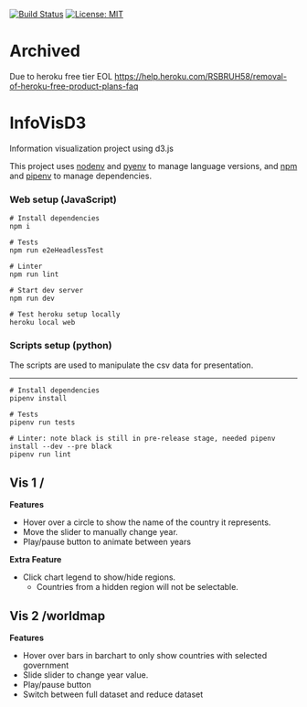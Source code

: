 [![Build Status](https://github.com/ConorSheehan1/InfoVisD3/workflows/ci/badge.svg)](https://github.com/ConorSheehan1/InfoVisD3/actions/)
[![License: MIT](https://img.shields.io/badge/License-MIT-yellow.svg)](https://opensource.org/licenses/MIT)

# Archived
Due to heroku free tier EOL https://help.heroku.com/RSBRUH58/removal-of-heroku-free-product-plans-faq

# InfoVisD3
Information visualization project using d3.js

This project uses [nodenv](https://github.com/nodenv/nodenv) and [pyenv](https://github.com/pyenv/pyenv) to manage language versions, and [npm](https://github.com/npm/cli) and [pipenv](https://github.com/pypa/pipenv) to manage dependencies.

### Web setup (JavaScript)
```
# Install dependencies
npm i

# Tests
npm run e2eHeadlessTest

# Linter
npm run lint

# Start dev server
npm run dev

# Test heroku setup locally
heroku local web
```

### Scripts setup (python)
The scripts are used to manipulate the csv data for presentation.

****
```
# Install dependencies
pipenv install

# Tests
pipenv run tests

# Linter: note black is still in pre-release stage, needed pipenv install --dev --pre black
pipenv run lint
```

## Vis 1 /

**Features**
* Hover over a circle to show the name of the country it represents.
* Move the slider to manually change year.
* Play/pause button to animate between years

**Extra Feature**
* Click chart legend to show/hide regions.
	* Countries from a hidden region will not be selectable.

## Vis 2 /worldmap

**Features**
* Hover over bars in barchart to only show countries with selected government
* Slide slider to change year value.
* Play/pause button
* Switch between full dataset and reduce dataset
